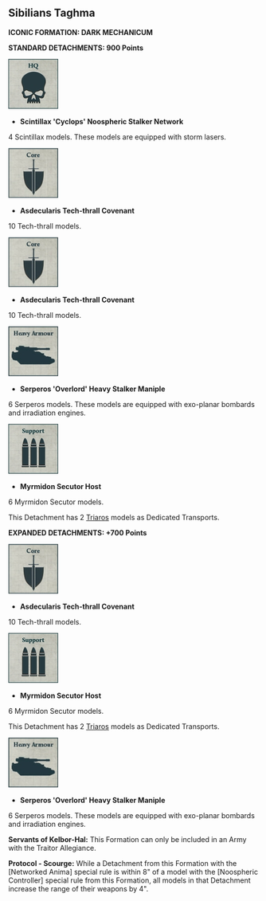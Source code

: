 ## Sibilians Taghma

**ICONIC FORMATION: DARK MECHANICUM**

**STANDARD DETACHMENTS: 900 Points**

[![](../../media/factions/dark_mechanicum/compulsory_hq.jpg)](../../factions/dark_mechanicum/detachments.md#scintillax-cyclops-noospheric-stalker-network-75-points)

* **Scintillax 'Cyclops' Noospheric Stalker Network**

4 Scintillax models. These models are equipped with storm lasers.

[![](../../media/factions/dark_mechanicum/compulsory_core.jpg)](../../factions/dark_mechanicum/detachments.md#adsecularis-tech-thrall-covenant-40-points)

* **Asdecularis Tech-thrall Covenant**

10 Tech-thrall models.

[![](../../media/factions/dark_mechanicum/compulsory_core.jpg)](../../factions/dark_mechanicum/detachments.md#adsecularis-tech-thrall-covenant-40-points)

* **Asdecularis Tech-thrall Covenant**

10 Tech-thrall models.

[![](../../media/factions/dark_mechanicum/compulsory_heavy_armour.jpg)](../../factions/dark_mechanicum/detachments.md#serperos-overlord-heavy-stalker-maniple-175-points)

* **Serperos 'Overlord' Heavy Stalker Maniple**

6 Serperos models. These models are equipped with exo-planar bombards and irradiation engines.

[![](../../media/factions/dark_mechanicum/compulsory_support.jpg)](../../factions/dark_mechanicum/detachments.md#myrmidon-secutor-host-30-points)

* **Myrmidon Secutor Host**

6 Myrmidon Secutor models. 

This Detachment has 2 [Triaros](../../factions/dark_mechanicum/detachments.md#triaros-armoured-conveyor-22-points-per-model) models as Dedicated Transports.

**EXPANDED DETACHMENTS: +700 Points**

[![](../../media/factions/dark_mechanicum/compulsory_core.jpg)](../../factions/dark_mechanicum/detachments.md#adsecularis-tech-thrall-covenant-40-points)

* **Asdecularis Tech-thrall Covenant**

10 Tech-thrall models.

[![](../../media/factions/dark_mechanicum/compulsory_support.jpg)](../../factions/dark_mechanicum/detachments.md#myrmidon-secutor-host-30-points)

* **Myrmidon Secutor Host**

6 Myrmidon Secutor models. 

This Detachment has 2 [Triaros](../../factions/dark_mechanicum/detachments.md#triaros-armoured-conveyor-22-points-per-model) models as Dedicated Transports.

[![](../../media/factions/dark_mechanicum/compulsory_heavy_armour.jpg)](../../factions/dark_mechanicum/detachments.md#serperos-overlord-heavy-stalker-maniple-175-points)

* **Serperos 'Overlord' Heavy Stalker Maniple**

6 Serperos models. These models are equipped with exo-planar bombards and irradiation engines.

**Servants of Kelbor-Hal:** This Formation can only be included in an Army with the Traitor Allegiance.

**Protocol - Scourge:** While a Detachment from this Formation with the [Networked Anima] special rule is within 8" of a model with the [Noospheric Controller] special rule from this Formation, all models in that Detachment increase the range of their weapons by 4".
